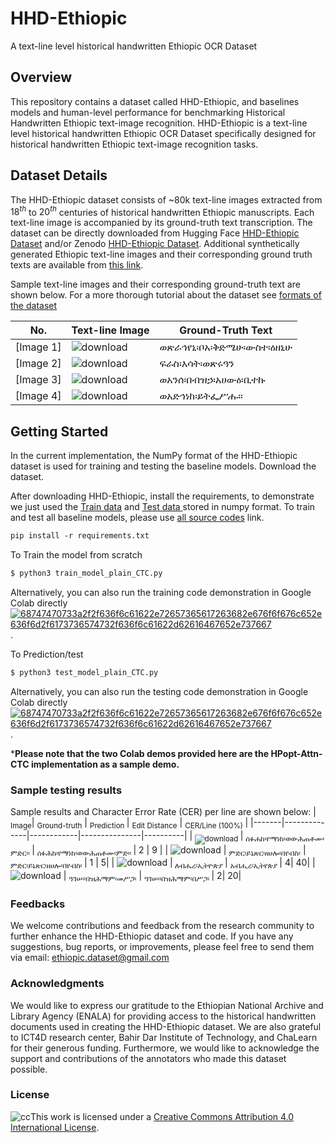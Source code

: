 
# HHD-Ethiopic 

A text-line level historical handwritten Ethiopic OCR Dataset

## Overview
This repository contains a dataset called HHD-Ethiopic, and baselines models and human-level performance for benchmarking Historical Handwritten Ethiopic text-image recognition. HHD-Ethiopic is a text-line level historical handwritten Ethiopic OCR Dataset specifically designed for historical handwritten Ethiopic text-image recognition tasks. 

## Dataset Details
The HHD-Ethiopic dataset consists of ~80k text-line images extracted from $18^{th}$ to $20^{th}$ centuries of historical handwritten Ethiopic manuscripts. Each text-line image is accompanied by its ground-truth text transcription. The dataset can be directly downloaded from Hugging Face [HHD-Ethiopic Dataset](https://huggingface.co/datasets/OCR-Ethiopic/HHD-Ethiopic) and/or Zenodo [HHD-Ethiopic Dataset](https://zenodo.org/record/7978722).  Additional synthetically generated Ethiopic text-line images and their corresponding ground truth texts are available from [this link](https://drive.google.com/file/d/1fAPrAp4Hu8zEqs5XLV5dMtkXjyNGfMzg/view?usp=drive_link). 

Sample text-line images and their corresponding ground-truth text are shown below. For a more thorough tutorial about the dataset see [formats of the dataset](https://github.com/bdu-birhanu/HHD-Ethiopic/tree/main/Dataset)

| No. | Text-line Image | Ground-Truth Text |
|--|-------|------------------|
| [Image 1] |![download](https://github.com/bdu-birhanu/HHD-Ethiopic/assets/35142364/a96171d0-6850-41ac-a960-2f8e6edeff57) | ወጽራኅየኒ፡ቦአ፡ቅድሜሁ፡ውስተ፡ዕዘኒሁ  |
| [Image 2] |![download](https://github.com/bdu-birhanu/HHD-Ethiopic/assets/35142364/2e526959-3e94-4295-84d8-33dc44d478f8)  | ፍራስ፡እሳት፡ወጽሩዓን |
| [Image 3] |![download](https://github.com/bdu-birhanu/HHD-Ethiopic/assets/35142364/9ede4ee9-724b-4327-9790-41cc0e28041d)   | ወአንሰ፡በብዝኃ፡አሀውዕ፡ቢተኩ |
| [Image 4] | ![download](https://github.com/bdu-birhanu/HHD-Ethiopic/assets/35142364/4de16d8d-47df-4c53-a73f-f2c454ad8853) | ወአድኅነከ፡ይትፌሥሑ።  |

## Getting Started
In the current implementation, the NumPy format of the HHD-Ethiopic dataset is used for training and testing the baseline models. Download the dataset.

After downloading HHD-Ethiopic, install the requirements, to demonstrate we just used the [Train data](https://huggingface.co/datasets/OCR-Ethiopic/HHD-Ethiopic/blob/main/train/train_numpy.zip) and [Test data ](https://huggingface.co/datasets/OCR-Ethiopic/HHD-Ethiopic/blob/main/test/test_rand/test_rand_numpy.zip) stored in numpy format.  To train and test all baseline models, please use [all source codes](https://github.com/bdu-birhanu/HHD-Ethiopic/tree/main/src/all_code) link.
 ```markdown
pip install -r requirements.txt
  ```
  
To Train the model from scratch
```markdown
$ python3 train_model_plain_CTC.py
```
Alternatively, you can also run  the training code demonstration in Google Colab directly [![68747470733a2f2f636f6c61622e72657365617263682e676f6f676c652e636f6d2f6173736574732f636f6c61622d62616467652e737667](https://github.com/bdu-birhanu/HHD-Ethiopic/assets/35142364/c13c4086-8278-47d4-8bde-ef19d3204439)](https://github.com/bdu-birhanu/HHD-Ethiopic/blob/main/train_HPopt_Attn_CTC.ipynb).

To Prediction/test
```markdown
$ python3 test_model_plain_CTC.py
``` 
Alternatively, you can also run the testing code demonstration in Google Colab directly [![68747470733a2f2f636f6c61622e72657365617263682e676f6f676c652e636f6d2f6173736574732f636f6c61622d62616467652e737667](https://github.com/bdu-birhanu/HHD-Ethiopic/assets/35142364/c13c4086-8278-47d4-8bde-ef19d3204439)](https://github.com/bdu-birhanu/HHD-Ethiopic/blob/main/Test_HPopt-Attn-CTC.ipynb).<br>

***Please note that the two Colab demos provided here are **the HPopt-Attn-CTC **implementation** as a** sample demo.**
### Sample testing results
Sample results and Character Error Rate (CER) per line are shown below:
| <sub>Image</sub>| <sub>Ground-truth</sub> | <sub> Prediction </sub>| <sub> Edit Distance</sub> | <sub>CER/Line (100%) </sub>|
|-------|--------------|------------|---------------|----------|
|<sub> ![download](https://github.com/bdu-birhanu/HHD-Ethiopic/assets/35142364/dd64c5d2-c9d2-4928-bd61-9f9d8c86a7b1) </sub>| <sub> ሰፉሐከ፡የማነከ፡ወውሕጠቶሙ፡ምድር። </sub>|  <sub> ሰፉሕከ፡የማነከ፡ወውሕጠቶሙ፡ምድ። </sub>| 2 | 9 |
| ![download](https://github.com/bdu-birhanu/HHD-Ethiopic/assets/35142364/703410fe-635c-434e-9a89-7a4144f5d4c9) | <sub> ምድር፡ይኔጽር፡ዘሀሎ፡በየብስ፡</sub>   |  <sub> ምድር፡ይኔጽር፡ዘሀሎ፡በየብስ፡ </sub> | 1 | 5|
| ![download](https://github.com/bdu-birhanu/HHD-Ethiopic/assets/35142364/46384b40-1112-42d2-b608-ba01298efa39) |<sub> ለብሔረ፡ኢትዮጵያ </sub> |  <sub> አብሒረ፡ኢትየጵያ  </sub> | 4| 40|
| ![download](https://github.com/bdu-birhanu/HHD-Ethiopic/assets/35142364/9baf0493-1fdf-4817-aa2b-700a688ee90e) | <sub>ዓገሠ።በዝሕማም፡መሥጋ፡</sub> |  <sub>  ዓገሠ።በዝሕማም፡በሥጋ፡ </sub>| 2| 20|


            
### Feedbacks
We welcome contributions and feedback from the research community to further enhance the HHD-Ethiopic dataset and code. If you have any suggestions, bug reports, or improvements, please feel free to send them via email: ethiopic.dataset@gmail.com



### Acknowledgments
We would like to express our gratitude to the Ethiopian National Archive and Library Agency (ENALA) for providing access to the historical handwritten documents used in creating the HHD-Ethiopic dataset. We are also grateful to ICT4D research center, Bahir Dar Institute of Technology, and ChaLearn for their generous funding. Furthermore, we would like to acknowledge the support and contributions of the annotators who made this dataset possible.


### License
![cc](https://github.com/bdu-birhanu/HHD-Ethiopic/assets/35142364/49b9e794-f526-4f85-96c0-30b842c9abd0)This work is licensed under a <a rel="license" href="http://creativecommons.org/licenses/by/4.0/">Creative Commons Attribution 4.0 International License</a>.


